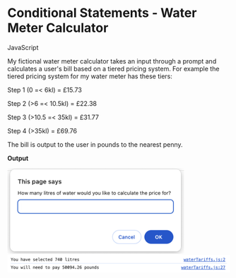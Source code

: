 # Conditional Statements - Water Meter Calculator
JavaScript

My fictional water meter calculator takes an input through a prompt and calculates a user's bill based on a tiered pricing system.
For example the tiered pricing system for my water meter has these tiers:

Step 1 (0 =< 6kl) = £15.73

Step 2 (>6 =< 10.5kl) = £22.38

Step 3 (>10.5 =< 35kl) = £31.77

Step 4 (>35kl) = £69.76


The bill is output to the user in pounds to the nearest penny.

**Output**

<img src="https://github.com/KatyaMB/Water_Meter_Calculator/blob/main/Water_Meter_01.png" width="400">


<img src="https://github.com/KatyaMB/Water_Meter_Calculator/blob/main/Water_Meter_02.png" width="600">
